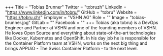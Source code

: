 +++
Title = "Tobias Brunner"
Twitter = "tobruzh"
LinkedIn = "https://www.linkedin.com/in/tobru/"
GitHub = "tobru"
Website = "https://tobru.ch/"
Employer = "VSHN AG"
Role = ""
Image = "tobias-brunner.jpg"
GitLab = ""
Facebook = ""
+++
Tobias (aka tobru) is a DevOps Engineer and Partner at VSHN and one of the founding members of VSHN. He loves Open Source and everything about state-of-the-art technologies like Docker, Kubernetes and OpenShift. In his day job he is responsible for the Container Platform team at VSHN, works on the next big thing and brings APPUiO - The Swiss Container Platform - to the next level.